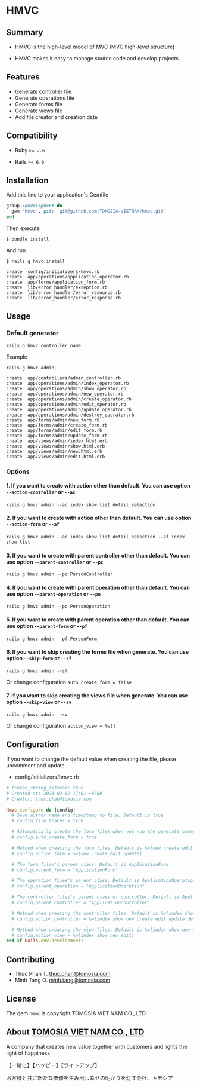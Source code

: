 # HMVC

## Summary

- HMVC is the high-level model of MVC (MVC high-level structure)

- HMVC makes it easy to manage source code and develop projects

## Features

- Generate controller file
- Generate operations file
- Generate forms file
- Generate views file
- Add file creator and creation date

## Compatibility
  
  - Ruby `>= 2.6`
  
  - Rails `>= 6.0`

## Installation

Add this line to your application's Gemfile

```ruby
group :development do
  gem 'hmvc', git: 'git@github.com:TOMOSIA-VIETNAM/hmvc.git'
end
```

Then execute

    $ bundle install
    
And run

    $ rails g hmvc:install
    
```
create  config/initializers/hmvc.rb
create  app/operations/application_operator.rb
create  app/forms/application_form.rb
create  lib/error_handler/exception.rb
create  lib/error_handler/error_resource.rb
create  lib/error_handler/error_response.rb
```

## Usage

### Default generator

```
rails g hmvc controller_name
```

Example

```
rails g hmvc admin
```

```
create  app/controllers/admin_controller.rb
create  app/operations/admin/index_operator.rb
create  app/operations/admin/show_operator.rb
create  app/operations/admin/new_operator.rb
create  app/operations/admin/create_operator.rb
create  app/operations/admin/edit_operator.rb
create  app/operations/admin/update_operator.rb
create  app/operations/admin/destroy_operator.rb
create  app/forms/admin/new_form.rb
create  app/forms/admin/create_form.rb
create  app/forms/admin/edit_form.rb
create  app/forms/admin/update_form.rb
create  app/views/admin/index.html.erb
create  app/views/admin/show.html.erb
create  app/views/admin/new.html.erb
create  app/views/admin/edit.html.erb
```

### Options

#### 1. If you want to create with action other than default. You can use option `--action-controller` or `--ac`

```
rails g hmvc admin --ac index show list detail selection
```

#### 2. If you want to create with action other than default. You can use option `--action-form` or `--af`

```
rails g hmvc admin --ac index show list detail selection --af index show list
```

#### 3. If you want to create with parent controller other than default. You can use option `--parent-controller` or `--pc`

```
rails g hmvc admin --pc PersonController
```

#### 4. If you want to create with parent operation other than default. You can use option `--parent-operation` or `--po`

```
rails g hmvc admin --po PersonOperation
```

#### 5. If you want to create with parent operation other than default. You can use option `--parent-form` or `--pf`

```
rails g hmvc admin --pf PersonForm
```

#### 6. If you want to skip creating the forms file when generate. You can use option `--skip-form` or `--sf`

```
rails g hmvc admin --sf
```

Or change configuration `auto_create_form = false`

#### 7. If you want to skip creating the views file when generate. You can use option `--skip-view` or `--sv`

```
rails g hmvc admin --sv
```

Or change configuration `action_view = %w[]`

## Configuration

If you want to change the default value when creating the file, please uncomment and update

- config/initializers/hmvc.rb

```ruby
# frozen_string_literal: true
# Created at: 2023-02-02 17:01 +0700
# Creator: thuc.phan@tomosia.com

Hmvc.configure do |config|
  # Save author name and timestamp to file. Default is true
  # config.file_traces = true

  # Automatically create the form files when you run the generate command. Default is true
  # config.auto_create_form = true

  # Method when creating the form files. Default is %w[new create edit update]
  # config.action_form = %w[new create edit update]

  # The form files's parent class. Default is ApplicationForm
  # config.parent_form = "ApplicationForm"

  # The operation files's parent class. Default is ApplicationOperation
  # config.parent_operation = "ApplicationOperation"

  # The controller files's parent class of controller. Default is ApplicationController
  # config.parent_controller = "ApplicationController"

  # Method when creating the controller files. Default is %w[index show new create edit update destroy]
  # config.action_controller = %w[index show new create edit update destroy]

  # Method when creating the view files. Default is %w[index show new edit]
  # config.action_view = %w[index show new edit]
end if Rails.env.development?
```

## Contributing
  
  - Thuc Phan T. thuc.phan@tomosia.com
  - Minh Tang Q.  minh.tang@tomosia.com

## License

The gem `hmvc` is copyright TOMOSIA VIET NAM CO., LTD

## About [TOMOSIA VIET NAM CO., LTD](https://www.tomosia.com/)

A company that creates new value together with customers and lights the light of happiness

【一緒に】【ハッピー】【ライトアップ】

お客様と共に新たな価値を生み出し幸せの明かりを灯す会社、トモシア
